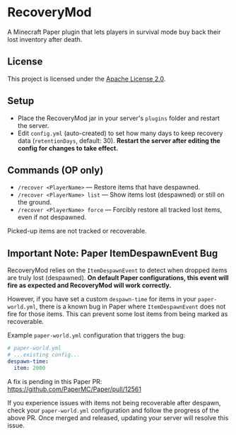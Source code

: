 # RecoveryMod

A Minecraft Paper plugin that lets players in survival mode buy back their lost inventory after death.

## License
This project is licensed under the [Apache License 2.0](LICENSE).

## Setup
- Place the RecoveryMod jar in your server's `plugins` folder and restart the server.
- Edit `config.yml` (auto-created) to set how many days to keep recovery data (`retentionDays`, default: 30). **Restart the server after editing the config for changes to take effect.**

## Commands (OP only)
- `/recover <PlayerName>` — Restore items that have despawned.
- `/recover <PlayerName> list` — Show items lost (despawned) or still on the ground.
- `/recover <PlayerName> force` — Forcibly restore all tracked lost items, even if not despawned.

Picked-up items are not tracked or recoverable.

## Important Note: Paper ItemDespawnEvent Bug
RecoveryMod relies on the `ItemDespawnEvent` to detect when dropped items are truly lost (despawned). **On default Paper configurations, this event will fire as expected and RecoveryMod will work correctly.**

However, if you have set a custom `despawn-time` for items in your `paper-world.yml`, there is a known bug in Paper where `ItemDespawnEvent` does not fire for those items. This can prevent some lost items from being marked as recoverable.

Example `paper-world.yml` configuration that triggers the bug:

```yaml
# paper-world.yml
# ...existing config...
despawn-time:
  item: 2000
```

A fix is pending in this Paper PR: https://github.com/PaperMC/Paper/pull/12561

If you experience issues with items not being recoverable after despawn, check your `paper-world.yml` configuration and follow the progress of the above PR. Once merged and released, updating your server will resolve this issue.
